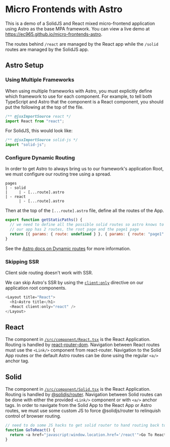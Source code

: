# Micro Frontends with Astro

This is a demo of a SolidJS and React mixed micro-frontend application using Astro as the base MPA framework.
You can view a live demo at https://ec965.github.io/micro-frontends-astro.

The routes behind `/react` are managed by the React app while the `/solid` routes are managed by the SolidJS app.

## Astro Setup

### Using Multiple Frameworks

When using multiple frameworks with Astro, you must explicitly define which framework to use for each component.
For example, to tell both TypeScript and Astro that the component is a React component, you should put the following at the top of the file.

```javascript
/** @jsxImportSource react */
import React from "react";
```

For SolidJS, this would look like:

```javascript
/** @jsxImportSource solid-js */
import "solid-js";
```

### Configure Dynamic Routing

In order to get Astro to always bring us to our framework's application Root, we must configure our routing tree using a spread.

```
pages
| - solid
|     | - [...route].astro
| - react
      | - [...route].astro
```

Then at the top of the `[...route].astro` file, define all the routes of the App.

```javascript
export function getStaticPaths() {
  // we need to define all the possible solid routes so astro knows to redirect here
  // our app has 2 routes, the root page and the page1 page
  return [{ params: { route: undefined } }, { params: { route: "page1" } }];
}
```

See the [Astro docs on Dynamic routes](https://docs.astro.build/en/core-concepts/routing/#dynamic-routes) for more information.

### Skipping SSR

Client side routing doesn't work with SSR.

We can skip Astro's SSR by using the [`client:only`](https://docs.astro.build/en/reference/directives-reference/#clientonly) 
directive on our application root components.

```javascript
<Layout title="React">
  <h1>Astro title</h1>
  <React client:only="react" />
</Layout>
```

## React

The component in [`/src/component/React.tsx`](/src/component/React.tsx) is the React Application.
Routing is handled by [react-router-dom](https://github.com/remix-run/react-router).
Navigation between React routes must use the `<Link/>` component from react-router.
Navigation to the Solid App routes or the default Astro routes can be done using the regular `<a/>` anchor tag.

## Solid

The component in [`/src/component/Solid.tsx`](/src/component/Solid.tsx) is the React Application.
Routing is handled by [@solidjs/router](https://github.com/solidjs/solid-router).
Navigation between Solid routes can be done with either the provided `<Link/>` component or with `<a/>` anchor tags.
In order to navigate from the Solid App to the React App or Astro routes, we must use some custom JS
to force @solidjs/router to relinquish control of browser routing.

```javascript
// need to do some JS hacks to get solid router to hand routing back to the browser
function GoToReact() {
  return <a href="javascript:window.location.href='/react'">Go To React</a>;
}
```
